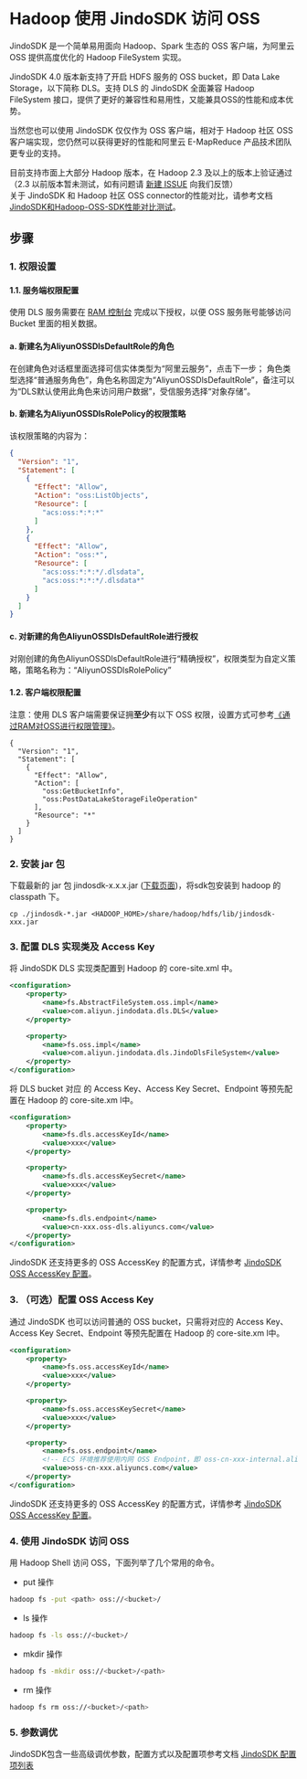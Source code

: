 # Hadoop 使用 JindoSDK 访问 OSS

JindoSDK 是一个简单易用面向 Hadoop、Spark 生态的 OSS 客户端，为阿里云 OSS 提供高度优化的 Hadoop FileSystem 实现。

JindoSDK 4.0 版本新支持了开启 HDFS 服务的 OSS bucket，即 Data Lake Storage，以下简称 DLS。支持 DLS 的 JindoSDK 全面兼容 Hadoop FileSystem 接口，提供了更好的兼容性和易用性，又能兼具OSS的性能和成本优势。

当然您也可以使用 JindoSDK 仅仅作为 OSS 客户端，相对于 Hadoop 社区 OSS 客户端实现，您仍然可以获得更好的性能和阿里云 E-MapReduce 产品技术团队更专业的支持。

目前支持市面上大部分 Hadoop 版本，在 Hadoop 2.3 及以上的版本上验证通过（2.3 以前版本暂未测试，如有问题请 [新建 ISSUE](https://github.com/aliyun/alibabacloud-jindo-sdk/issues/new) 向我们反馈）<br />关于 JindoSDK 和 Hadoop 社区 OSS connector的性能对比，请参考文档 [JindoSDK和Hadoop-OSS-SDK性能对比测试](../docs_v4/cn/jindosdk_vs_hadoop_sdk.md)。<br />

## 步骤

### 1. 权限设置

#### 1.1. 服务端权限配置

使用 DLS 服务需要在 [RAM 控制台](https://ram.console.aliyun.com/overview) 完成以下授权，以便 OSS 服务账号能够访问 Bucket 里面的相关数据。 

#### a. 新建名为AliyunOSSDlsDefaultRole的角色

在创建角色对话框里面选择可信实体类型为“阿里云服务”，点击下一步；
角色类型选择“普通服务角色”，角色名称固定为“AliyunOSSDlsDefaultRole”，备注可以为“DLS默认使用此角色来访问用户数据”，受信服务选择“对象存储”。

#### b. 新建名为AliyunOSSDlsRolePolicy的权限策略

该权限策略的内容为：
```json
{
  "Version": "1",
  "Statement": [
    {
      "Effect": "Allow",
      "Action": "oss:ListObjects",
      "Resource": [
        "acs:oss:*:*:*"
      ]
    },
    {
      "Effect": "Allow",
      "Action": "oss:*",
      "Resource": [
        "acs:oss:*:*:*/.dlsdata",
        "acs:oss:*:*:*/.dlsdata*"
      ]
    }
  ]
}

```

#### c. 对新建的角色AliyunOSSDlsDefaultRole进行授权

对刚创建的角色AliyunOSSDlsDefaultRole进行“精确授权”，权限类型为自定义策略，策略名称为：“AliyunOSSDlsRolePolicy”

#### 1.2. 客户端权限配置

注意：使用 DLS 客户端需要保证拥**至少**有以下 OSS 权限，设置方式可参考[《通过RAM对OSS进行权限管理》](https://help.aliyun.com/document_detail/58905.html)。

```
{
  "Version": "1",
  "Statement": [
    {
      "Effect": "Allow",
      "Action": [
        "oss:GetBucketInfo",
        "oss:PostDataLakeStorageFileOperation"
      ],
      "Resource": "*"
    }
  ]
}
```


### 2. 安装 jar 包
下载最新的 jar 包 jindosdk-x.x.x.jar ([下载页面](../docs_v4/cn/jindosdk_download.md))，将sdk包安装到 hadoop 的 classpath 下。
```
cp ./jindosdk-*.jar <HADOOP_HOME>/share/hadoop/hdfs/lib/jindosdk-xxx.jar
```

### 3. 配置 DLS 实现类及 Access Key

将 JindoSDK DLS 实现类配置到 Hadoop 的 core-site.xml 中。

```xml
<configuration>
    <property>
        <name>fs.AbstractFileSystem.oss.impl</name>
        <value>com.aliyun.jindodata.dls.DLS</value>
    </property>

    <property>
        <name>fs.oss.impl</name>
        <value>com.aliyun.jindodata.dls.JindoDlsFileSystem</value>
    </property>
</configuration>
```
将 DLS bucket 对应 的 Access Key、Access Key Secret、Endpoint 等预先配置在 Hadoop 的 core-site.xm l中。
```xml
<configuration>
    <property>
        <name>fs.dls.accessKeyId</name>
        <value>xxx</value>
    </property>

    <property>
        <name>fs.dls.accessKeySecret</name>
        <value>xxx</value>
    </property>

    <property>
        <name>fs.dls.endpoint</name>
        <value>cn-xxx.oss-dls.aliyuncs.com</value>
    </property>
</configuration>
```
JindoSDK 还支持更多的 OSS AccessKey 的配置方式，详情参考 [JindoSDK OSS AccessKey 配置](../docs_v4/cn/jindosdk_credential_provider.md)。<br />

### 3. （可选）配置 OSS Access Key

通过 JindoSDK 也可以访问普通的 OSS bucket，只需将对应的 Access Key、Access Key Secret、Endpoint 等预先配置在 Hadoop 的 core-site.xm l中。

```xml
<configuration>
    <property>
        <name>fs.oss.accessKeyId</name>
        <value>xxx</value>
    </property>

    <property>
        <name>fs.oss.accessKeySecret</name>
        <value>xxx</value>
    </property>

    <property>
        <name>fs.oss.endpoint</name>
      	<!-- ECS 环境推荐使用内网 OSS Endpoint，即 oss-cn-xxx-internal.aliyuncs.com -->
        <value>oss-cn-xxx.aliyuncs.com</value>
    </property>
</configuration>
```

JindoSDK 还支持更多的 OSS AccessKey 的配置方式，详情参考 [JindoSDK OSS AccessKey 配置](../docs_v4/cn/jindosdk_credential_provider.md)。<br />

### 4. 使用 JindoSDK 访问 OSS
用 Hadoop Shell 访问 OSS，下面列举了几个常用的命令。

* put 操作
```bash
hadoop fs -put <path> oss://<bucket>/
```

* ls 操作
```bash
hadoop fs -ls oss://<bucket>/
```

* mkdir 操作
```bash
hadoop fs -mkdir oss://<bucket>/<path>
```

* rm 操作
```bash
hadoop fs rm oss://<bucket>/<path>
```

### 5. 参数调优
JindoSDK包含一些高级调优参数，配置方式以及配置项参考文档  [JindoSDK 配置项列表](../docs_v4/cn/jindosdk_configuration_list.md) 
